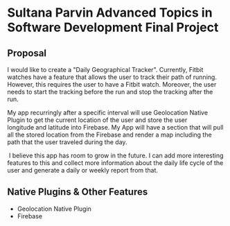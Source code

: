 # Sultana Parvin Advanced Topics in Software Development Final Project

## Proposal
I would like to create a "Daily Geographical Tracker". Currently, Fitbit watches have a feature that allows the user to track their path of running. However, this requires the user to have a Fitbit watch. Moreover, the user needs to start the tracking before the run and stop the tracking after the run.

My app recurringly after a specific interval will use Geolocation Native Plugin to get the current location of the user and store the user longitude and latitude into Firebase. My App will have a section that will pull all the stored location from the Firebase and render a map including the path that the user traveled during the day.

 I believe this app has room to grow in the future. I can add more interesting features to this and collect more information about the daily life cycle of the user and generate a daily or weekly report from that.

## Native Plugins & Other Features
- Geolocation Native Plugin
- Firebase

